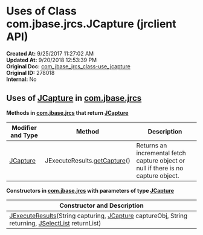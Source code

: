 # Uses of Class com.jbase.jrcs.JCapture (jrclient   API)

**Created At:** 9/25/2017 11:27:02 AM  
**Updated At:** 9/20/2018 12:53:39 PM  
**Original Doc:** [com_jbase_jrcs_class-use_jcapture](https://docs.jbase.com/39245-class-use/com_jbase_jrcs_class-use_jcapture)  
**Original ID:** 278018  
**Internal:** No  

## Uses of [JCapture](./../../jcapture-%28jrclient-api%29 "class in com.jbase.jrcs") in [com.jbase.jrcs](./../../com.jbase.jrcs-%28jrclient---api%29)

**Methods in [com.jbase.jrcs](./../../com.jbase.jrcs-%28jrclient---api%29) that return [JCapture](./../../jcapture-%28jrclient-api%29 "class in com.jbase.jrcs")**

| Modifier and Type| Method| Description |
| --- | --- | --- |
| [JCapture](./../../jcapture-%28jrclient-api%29 "class in com.jbase.jrcs") | JExecuteResults.[getCapture](./../../jexecuteresults-%28jrclient-api%29#getCapture--)()| Returns an incremental fetch capture object or null if there is no capture object.|

**Constructors in [com.jbase.jrcs](./../../com.jbase.jrcs-%28jrclient---api%29) with parameters of type [JCapture](./../../jcapture-%28jrclient-api%29 "class in com.jbase.jrcs")**

| Constructor and Description |
| --- |
| [JExecuteResults](./../../jexecuteresults-%28jrclient-api%29)(String capturing, [JCapture](./../../jcapture-%28jrclient-api%29 "class in com.jbase.jrcs") captureObj, String returning, [JSelectList](./../../jselectlist-%28jrclient---api%29 "class in com.jbase.jrcs") returnList)|
